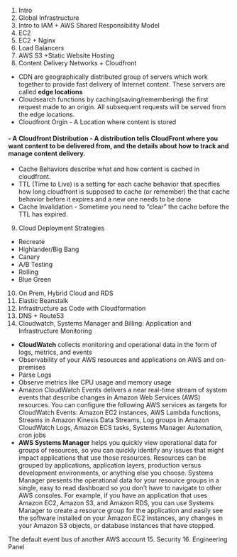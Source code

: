 1. Intro
2. Global Infrastructure
3. Intro to IAM + AWS Shared Responsibility Model
4. EC2
5. EC2 + Nginx
6. Load Balancers
7. AWS S3 +Static Website Hosting
8. Content Delivery Networks + Cloudfront
- CDN are geographically distributed group of servers which work together to provide fast delivery of Internet content. These servers are called **edge locations**
- Cloudsearch functions by caching(saving/remembering) the first request made to an origin. All subsequent requests will be served from the edge locations.
- Cloudfront Orgin - A Location where content is stored
#### - A Cloudfront Distribution - A distribution tells CloudFront where you want content to be delivered from, and the details about how to track and manage content delivery.
- Cache Behaviors describe what and how content is cached in cloudfront.
- TTL (Time to Live) is a setting for each cache behavior that specifies how long cloudfront is supposed to cache (or remember) the that cache behavior before it expires and a new one needs to be done
- Cache Invalidation - Sometime you need to “clear” the cache before the TTL has expired.
9. Cloud Deployment Strategies
  - Recreate
  - Highlander/Big Bang
  - Canary
  - A/B Testing
  - Rolling
  - Blue Green
10. On Prem, Hybrid Cloud and RDS
11. Elastic Beanstalk
12. Infrastructure as Code with Cloudformation
13. DNS + Route53
14. Cloudwatch, Systems Manager and Billing:  Application and Infrastructure Monitoring
  - **CloudWatch** collects monitoring and operational data in the form of logs, metrics, and events
  - Observability of your AWS resources and applications on AWS and on-premises
  - Parse Logs
  - Observe metrics like CPU usage and memory usage
  -  Amazon CloudWatch Events delivers a near real-time stream of system events that describe changes in Amazon Web Services (AWS) resources. You can configure the following AWS services as targets for CloudWatch Events: Amazon EC2 instances, AWS Lambda functions, Streams in Amazon Kinesis Data Streams, Log groups in Amazon CloudWatch Logs, Amazon ECS tasks, Systems Manager Automation,  cron jobs
  - **AWS Systems Manager** helps you quickly view operational data for groups of resources, so you can quickly identify any issues that might impact applications that use those resources. Resources can be grouped by applications, application layers, production versus development environments, or anything else you choose. Systems Manager presents the operational data for your resource groups in a single, easy to read dashboard so you don't have to navigate to other AWS consoles. For example, if you have an application that uses Amazon EC2, Amazon S3, and Amazon RDS, you can use Systems Manager to create a resource group for the application and easily see the software installed on your Amazon EC2 instances, any changes in your Amazon S3 objects, or database instances that have stopped.

The default event bus of another AWS account
15. Security
16. Engineering Panel

